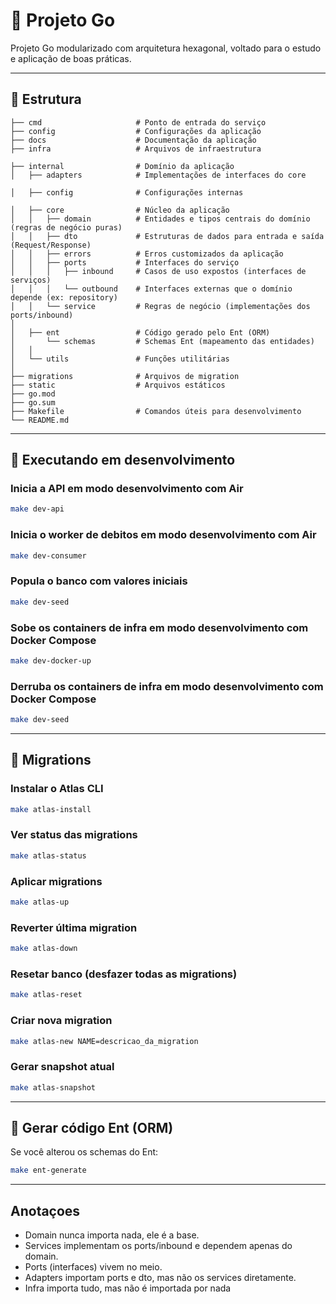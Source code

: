 # 🧩 Projeto Go

Projeto Go modularizado com arquitetura hexagonal, voltado para o estudo e aplicação de boas práticas.

---

## 📂 Estrutura

```
├── cmd                     # Ponto de entrada do serviço
├── config                  # Configurações da aplicação
├── docs                    # Documentação da aplicação
├── infra                   # Arquivos de infraestrutura

├── internal                # Domínio da aplicação
│   ├── adapters            # Implementações de interfaces do core

│   ├── config              # Configurações internas

│   ├── core                # Núcleo da aplicação
│   │   ├── domain          # Entidades e tipos centrais do domínio (regras de negócio puras)
│   │   ├── dto             # Estruturas de dados para entrada e saída (Request/Response)
│   │   ├── errors          # Erros customizados da aplicação
│   │   ├── ports           # Interfaces do serviço
│   │   │   ├── inbound     # Casos de uso expostos (interfaces de serviços)
│   │   │   └── outbound    # Interfaces externas que o domínio depende (ex: repository)
│   │   └── service         # Regras de negócio (implementações dos ports/inbound)
│
│   ├── ent                 # Código gerado pelo Ent (ORM)
│       └── schemas         # Schemas Ent (mapeamento das entidades)
│   │
│   └── utils               # Funções utilitárias
│
├── migrations              # Arquivos de migration
├── static                  # Arquivos estáticos
├── go.mod
├── go.sum
├── Makefile                # Comandos úteis para desenvolvimento
└── README.md
```

---

## 🚀 Executando em desenvolvimento

### Inicia a API em modo desenvolvimento com Air

```bash
make dev-api
```

### Inicia o worker de debitos em modo desenvolvimento com Air

```bash
make dev-consumer
```

### Popula o banco com valores iniciais

```bash
make dev-seed
```

### Sobe os containers de infra em modo desenvolvimento com Docker Compose

```bash
make dev-docker-up
```

### Derruba os containers de infra em modo desenvolvimento com Docker Compose

```bash
make dev-seed
```

---

## 🧱 Migrations

### Instalar o Atlas CLI

```bash
make atlas-install
```

### Ver status das migrations

```bash
make atlas-status
```

### Aplicar migrations

```bash
make atlas-up
```

### Reverter última migration

```bash
make atlas-down
```

### Resetar banco (desfazer todas as migrations)

```bash
make atlas-reset
```

### Criar nova migration

```bash
make atlas-new NAME=descricao_da_migration
```

### Gerar snapshot atual

```bash
make atlas-snapshot
```

---

## 🧬 Gerar código Ent (ORM)

Se você alterou os schemas do Ent:

```bash
make ent-generate
```

---

## Anotaçoes

- Domain nunca importa nada, ele é a base.
- Services implementam os ports/inbound e dependem apenas do domain.
- Ports (interfaces) vivem no meio.
- Adapters importam ports e dto, mas não os services diretamente.
- Infra importa tudo, mas não é importada por nada
